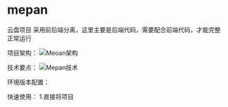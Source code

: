 # mepan
云盘项目
采用前后端分离，这里主要是后端代码，需要配合前端代码，才能完整正常运行

项目架构：
![Meoan架构](https://github.com/dengxijuli/mepan/assets/132116099/e567e35e-72e3-4f03-938c-68ae4e09c5e4)

技术要点：
![Mepan技术](https://github.com/dengxijuli/mepan/assets/132116099/9a83b51a-3480-4922-b994-f1d30321071a)

环境版本配置：



快速使用：
1.直接将项目









